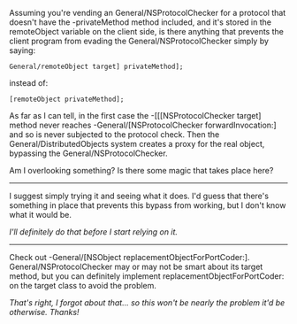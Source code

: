 

Assuming you're vending an General/NSProtocolChecker for a protocol that doesn't have the     -privateMethod method included, and it's stored in the     remoteObject variable on the client side, is there anything that prevents the client program from evading the General/NSProtocolChecker simply by saying:

    General/remoteObject target] privateMethod];

instead of:

    [remoteObject privateMethod];

As far as I can tell, in the first case the     -[[[NSProtocolChecker target] method never reaches     -General/[NSProtocolChecker forwardInvocation:] and so is never subjected to the protocol check. Then the General/DistributedObjects system creates a proxy for the real object, bypassing the General/NSProtocolChecker.

Am I overlooking something? Is there some magic that takes place here?

----

I suggest simply trying it and seeing what it does. I'd guess that there's something in place that prevents this bypass from working, but I don't know what it would be.

*I'll definitely do that before I start relying on it.*

----

Check out -General/[NSObject replacementObjectForPortCoder:].  General/NSProtocolChecker may or may not be smart about its target method, but you can definitely implement replacementObjectForPortCoder: on the target class to avoid the problem.

*That's right, I forgot about that... so this won't be nearly the problem it'd be otherwise. Thanks!*